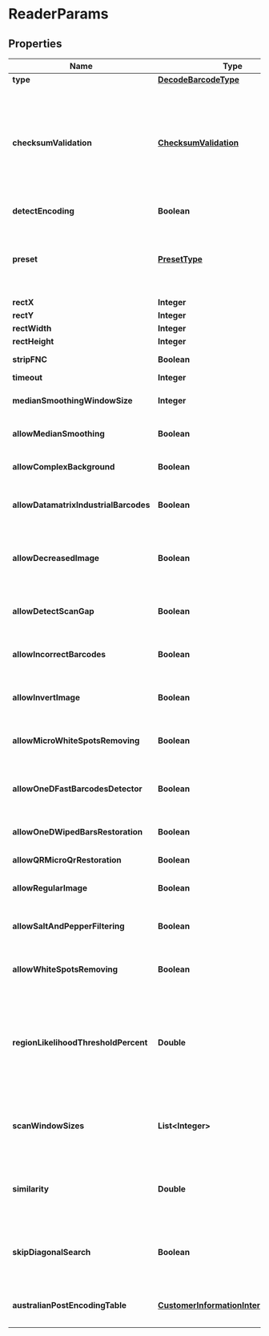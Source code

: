 
# ReaderParams

## Properties
Name | Type | Description | Notes
------------ | ------------- | ------------- | -------------
**type** | [**DecodeBarcodeType**](DecodeBarcodeType.md) | The type of barcode to read. |  [optional]
**checksumValidation** | [**ChecksumValidation**](ChecksumValidation.md) | Enable checksum validation during recognition for 1D barcodes. Default is treated as Yes for symbologies which must contain checksum, as No where checksum only possible. Checksum never used: Codabar Checksum is possible: Code39 Standard/Extended, Standard2of5, Interleaved2of5, Matrix2of5, ItalianPost25, DeutschePostIdentcode, DeutschePostLeitcode, VIN Checksum always used: Rest symbologies |  [optional]
**detectEncoding** | **Boolean** | A flag which force engine to detect codetext encoding for Unicode. |  [optional]
**preset** | [**PresetType**](PresetType.md) | Preset allows to configure recognition quality and speed manually. You can quickly set up Preset by embedded presets: HighPerformance, NormalQuality, HighQuality, MaxBarCodes or you can manually configure separate options. Default value of Preset is NormalQuality. |  [optional]
**rectX** | **Integer** | Set X for area for recognition. |  [optional]
**rectY** | **Integer** | Set Y for area for recognition. |  [optional]
**rectWidth** | **Integer** | Set Width of area for recognition. |  [optional]
**rectHeight** | **Integer** | Set Height of area for recognition. |  [optional]
**stripFNC** | **Boolean** | Value indicating whether FNC symbol strip must be done. |  [optional]
**timeout** | **Integer** | Timeout of recognition process. |  [optional]
**medianSmoothingWindowSize** | **Integer** | Window size for median smoothing. Typical values are 3 or 4. Default value is 3. AllowMedianSmoothing must be set. |  [optional]
**allowMedianSmoothing** | **Boolean** | Allows engine to enable median smoothing as additional scan. Mode helps to recognize noised barcodes. |  [optional]
**allowComplexBackground** | **Boolean** | Allows engine to recognize color barcodes on color background as additional scan. Extremely slow mode. |  [optional]
**allowDatamatrixIndustrialBarcodes** | **Boolean** | Allows engine for Datamatrix to recognize dashed industrial Datamatrix barcodes. Slow mode which helps only for dashed barcodes which consist from spots. |  [optional]
**allowDecreasedImage** | **Boolean** | Allows engine to recognize decreased image as additional scan. Size for decreasing is selected by internal engine algorithms. Mode helps to recognize barcodes which are noised and blurred but captured with high resolution. |  [optional]
**allowDetectScanGap** | **Boolean** | Allows engine to use gap between scans to increase recognition speed. Mode can make recognition problems with low height barcodes. |  [optional]
**allowIncorrectBarcodes** | **Boolean** | Allows engine to recognize barcodes which has incorrect checksum or incorrect values. Mode can be used to recognize damaged barcodes with incorrect text. |  [optional]
**allowInvertImage** | **Boolean** | Allows engine to recognize inverse color image as additional scan. Mode can be used when barcode is white on black background. |  [optional]
**allowMicroWhiteSpotsRemoving** | **Boolean** | Allows engine for Postal barcodes to recognize slightly noised images. Mode helps to recognize slightly damaged Postal barcodes. |  [optional]
**allowOneDFastBarcodesDetector** | **Boolean** | Allows engine for 1D barcodes to quickly recognize high quality barcodes which fill almost whole image. Mode helps to quickly recognize generated barcodes from Internet. |  [optional]
**allowOneDWipedBarsRestoration** | **Boolean** | Allows engine for 1D barcodes to recognize barcodes with single wiped/glued bars in pattern. |  [optional]
**allowQRMicroQrRestoration** | **Boolean** | Allows engine for QR/MicroQR to recognize damaged MicroQR barcodes. |  [optional]
**allowRegularImage** | **Boolean** | Allows engine to recognize regular image without any restorations as main scan. Mode to recognize image as is. |  [optional]
**allowSaltAndPepperFiltering** | **Boolean** | Allows engine to recognize barcodes with salt and pepper noise type. Mode can remove small noise with white and black dots. |  [optional]
**allowWhiteSpotsRemoving** | **Boolean** | Allows engine to recognize image without small white spots as additional scan. Mode helps to recognize noised image as well as median smoothing filtering. |  [optional]
**regionLikelihoodThresholdPercent** | **Double** | Sets threshold for detected regions that may contain barcodes. Value 0.7 means that bottom 70% of possible regions are filtered out and not processed further. Region likelihood threshold must be between [0.05, 0.9] Use high values for clear images with few barcodes. Use low values for images with many barcodes or for noisy images. Low value may lead to a bigger recognition time. |  [optional]
**scanWindowSizes** | **List&lt;Integer&gt;** | Scan window sizes in pixels. Allowed sizes are 10, 15, 20, 25, 30. Scanning with small window size takes more time and provides more accuracy but may fail in detecting very big barcodes. Combining of several window sizes can improve detection quality. |  [optional]
**similarity** | **Double** | Similarity coefficient depends on how homogeneous barcodes are. Use high value for for clear barcodes. Use low values to detect barcodes that ara partly damaged or not lighten evenly. Similarity coefficient must be between [0.5, 0.9] |  [optional]
**skipDiagonalSearch** | **Boolean** | Allows detector to skip search for diagonal barcodes. Setting it to false will increase detection time but allow to find diagonal barcodes that can be missed otherwise. Enabling of diagonal search leads to a bigger detection time. |  [optional]
**australianPostEncodingTable** | [**CustomerInformationInterpretingType**](CustomerInformationInterpretingType.md) | Interpreting Type for the Customer Information of AustralianPost BarCode.Default is CustomerInformationInterpretingType.Other. |  [optional]



